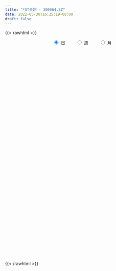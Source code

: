 ```yaml
---
title: "*ST金刚 - 300064.SZ"
date: 2022-05-30T16:25:19+08:00
draft: false
---
```

{{< rawhtml >}}
    <div style="text-align: center">
        <label style="padding: 1rem;"><input style="margin-right: .5rem" type="radio" name="period" value="D" checked onclick="period_change(this)">日</label>
        <label style="padding: 1rem;"><input style="margin-right: .5rem" type="radio" name="period" value="W" onclick="period_change(this)">周</label>
        <label style="padding: 1rem;"><input style="margin-right: .5rem" type="radio" name="period" value="M" onclick="period_change(this)">月</label>
    </div>
    <div id="chart" style="height: 700px;"></div> 
    <script type="text/javascript">
        const D_v = [404037.0,589595.28,349029.0,539333.39,664794.02,398522.07,712605.08,517994.95,482722.74,347857.6,932640.87,939704.6800000001,1113746.6299999999,1341783.8999999999,1125202.48,824785.46,633911.48,364978.0,386092.04,381741.0,324574.0,249149.01,282541.0,341862.01,368470.28,305982.28,239968.0,341286.04,275279.0,245106.51,350559.0,354187.01,667907.4300000001,812150.4300000001,618532.24,457066.24,319544.11,380664.46,390383.0,337163.0,326609.0,659611.37,494901.37,424676.38,330111.01,321543.0,297987.13,244384.93,296568.01,229596.93,569779.1899999999,446717.65,653868.49,611556.47,637193.71,448695.86,668840.9300000001,526801.0,390971.0,423355.85,378483.0,347743.0,322898.0,364298.0,449783.1,331123.27,251878.0,299441.0,318362.0,240011.11,272817.88,263287.0,301966.0,305794.81,255344.21,332615.0,715560.63,436106.0,411804.63,376428.27,528313.8100000001,700210.4,579617.1,344413.0,489918.01,400601.55,353138.5,251139.36,309201.0,381435.0,238641.45,205076.0,369843.1,305143.1,333915.1,278010.0,290283.0,292363.0,266222.0,254950.0,287205.0,929366.0,606243.0,874024.52,1033346.58,550095.23,420714.0,407247.27,465887.44,432420.92,383532.91,261838.0,241589.36,431959.0,332327.0,221785.0,336402.0,704769.0,476441.86,375855.91,391150.0,506891.0,323497.92,308996.91,264132.04,297693.68,191182.0,232612.0,190441.0,231110.68,222754.14,185677.81,245491.68,323940.04,240672.0,243332.0,401892.66,278410.66,293569.0,318720.0,256843.0,263510.0,231898.66,180463.0,260947.0,198367.0,177964.83,210086.0,191115.0,317110.0,240822.0,500692.69,356935.89,568187.89,541246.16,384250.0,301695.0,225024.89,216687.0,211260.89,281689.85,197056.0,235399.0,708756.13,450116.0,297670.0,299832.0,317740.0,183014.0,195369.93,165778.01,164381.0,156151.0,181520.02,334592.02,227078.34,233432.0,154960.01,162794.5,141834.0,142065.0,252107.0,162186.0,183507.0,164222.0,172708.0,288757.74,127187.25,247034.81,134706.11,195863.0,193557.77,148259.0,207996.0,263165.67,152583.1,149344.0,132374.01,192554.0,171394.0,152379.0,112499.0,776272.0,1171782.01,715186.0,974182.0,704302.2,561999.2,468693.01,297469.1,484848.01,325789.0,385357.0,269830.0,371891.07,222031.0,266242.1,376338.17,292782.0,611053.3100000001,564170.2,511134.0,554931.14,617416.0,429288.0,282896.0,294244.0,220616.07,257505.07,181769.0,198759.18,312001.18,418057.05,356449.0,275311.0,227797.0,253842.23,243032.93,205163.93,260160.0,335536.0,221552.0,185055.0,260435.0,328300.0,340762.0,228749.0,218046.0,334661.0,627911.27]
const D_histogram = [0.0,0.0082962963,0.0066606732,-0.0017677001,-0.0108168963,-0.0178416547,-0.0455248027,-0.0641796202,-0.0779659901,-0.0839714472,-0.0686393589,-0.0482387206,-0.0045608738,0.0169658683,0.0368433004,0.0373302265,0.0057694748,-0.0091371085,-0.0128029286,-0.0194127336,-0.0210952623,-0.0208295418,-0.0193091511,-0.0176762261,-0.0128271964,-0.0106545695,-0.0083345389,-0.002833859,-0.0007269187,0.0010586288,-0.0000059871,0.0035805586,0.0162679552,0.0339574167,0.0359084229,0.0322779894,0.0297331991,0.0292108565,0.0267260663,0.0249951246,0.0250468037,0.0325377655,0.0301847908,0.02873632,0.0246743268,0.0197691038,0.0119947362,0.0085458408,0.0009494437,-0.004383239,0.0041178252,0.0087092326,0.0137804867,0.021407954,0.0238072024,0.0227494703,0.0322921002,0.0293978683,0.0213458757,0.0193690188,0.0174303636,0.0136630227,0.0089158465,0.0056975923,-0.0059792927,-0.0108449543,-0.0169052791,-0.0278254092,-0.0277539907,-0.0271155359,-0.0203497509,-0.0183480629,-0.0117374117,-0.0095776841,-0.0071082129,-0.0039196765,0.0008376947,0.0012216695,-0.0017966055,-0.0074232036,-0.0073528306,-0.0062513433,-0.0115670105,-0.0148562163,-0.0128399297,-0.0094892254,-0.0111997453,-0.0108619345,-0.0124241051,-0.0163432918,-0.0157535209,-0.0161616938,-0.0107553594,-0.0070689129,-0.0033612436,0.0001730265,0.0014984168,0.0032809596,0.0020582317,0.0022021478,0.0031900865,0.018687868,0.0207271194,0.029492922,0.0081246965,0.0002413412,-0.0070735466,-0.0129943729,-0.0215304918,-0.0222748028,-0.0257036924,-0.0261096555,-0.0213492331,-0.0109988038,-0.0085111874,-0.0053192464,0.0000734784,0.0091154554,0.0148445285,0.0143339166,0.0150119015,0.0176414727,0.0174871457,0.013003452,0.0092024834,0.001540476,-0.0043143518,-0.0048906617,-0.0053080241,-0.0055917843,-0.0057641854,-0.00456826,-0.001928798,0.0040341826,0.0066530831,0.0076617048,0.0101434054,0.0095661296,0.0102708886,0.0098043181,0.0079675168,0.0066263631,0.0050128979,0.0026637314,0.003161401,0.0022192348,0.0016952926,-0.0004574428,-0.0009644752,0.0002269416,0.0030581168,0.0067616758,0.0056970571,0.0087066043,0.0153685035,0.0156390742,0.0124920322,0.0105302813,0.006837579,0.0028761197,0.0034145563,0.0016320191,0.0016753476,0.0092387698,0.0108872708,0.0099935356,0.0049777433,0.0020971527,-0.0012134393,-0.0046172354,-0.0059759639,-0.0072443897,-0.0083732112,-0.0067835658,-0.0029197322,-0.0010172585,-0.002994246,-0.0021869302,-0.0028626865,-0.0031497015,-0.003809013,-0.0065729589,-0.0079434707,-0.0089888323,-0.0110314624,-0.0135669401,-0.0194383726,-0.021305033,-0.0281732876,-0.0307322436,-0.0361296148,-0.0327299377,-0.0290254727,-0.0201525987,-0.0148412314,-0.0107303987,-0.0075630776,-0.0057741065,-0.001100619,0.0025856375,0.0035394539,0.0059134453,0.0269085943,0.0456496607,0.0567860163,0.0745680296,0.0762679951,0.0695396294,0.0583609428,0.0473985765,0.0306566638,0.0149290691,0.0095621423,0.0000996278,-0.0120722849,-0.0195332191,-0.0197767088,-0.0122477217,-0.0117010431,0.0061652768,0.011600396,0.0216960546,0.0347723449,0.0361885707,0.0320543019,0.0284138173,0.0181889636,0.0081607621,0.0032301496,-0.0014451673,-0.0101793246,-0.0190618949,-0.0071067502,-0.0031230926,-0.0043375204,-0.0119273423,-0.0160681387,-0.0222606995,-0.0293639054,-0.0397894811,-0.0337912939,-0.0343290205,-0.0324751336,-0.0361653392,-0.0417782463,-0.0533122198,-0.0557059075,-0.0508418418,-0.0645422194,-0.0545515907]
const D_fast = [0.0,0.0103703704,0.0103999156,0.0015296172,-0.0102238031,-0.0217089751,-0.0607733238,-0.0954730463,-0.1287509138,-0.1557492326,-0.1575769841,-0.149236026,-0.1066983975,-0.0809301884,-0.0518419312,-0.0420224485,-0.0721408315,-0.0893316919,-0.0961982442,-0.1076612325,-0.1146175769,-0.1195592418,-0.1228661389,-0.1256522703,-0.1240100398,-0.1245010553,-0.1242646594,-0.1194724442,-0.1175472336,-0.1154970289,-0.1165631416,-0.1120814563,-0.0953270708,-0.0691482552,-0.0582201432,-0.0537810794,-0.0488925699,-0.0421121984,-0.037915472,-0.0333976326,-0.0270842526,-0.0114588494,-0.0062656264,-0.0005300172,0.0015765714,0.0016136243,-0.0031620593,-0.0044744945,-0.0118335307,-0.0182620231,-0.0087315026,-0.0019627871,0.0065535887,0.0195330445,0.0278840935,0.032513729,0.0501293839,0.0545846191,0.0518690955,0.0547344933,0.0571534289,0.0568018437,0.0542836291,0.052489773,0.0393180649,0.0317411646,0.0214545201,0.0035780377,-0.0032890415,-0.0094294707,-0.0077511234,-0.0103364511,-0.0066601529,-0.0068948462,-0.0062024283,-0.003993811,0.0009729838,0.001662376,-0.0018050504,-0.0092874494,-0.011055284,-0.0115166326,-0.0197240524,-0.0267273123,-0.0279210081,-0.0269426101,-0.0314530663,-0.0338307392,-0.038498936,-0.0465039457,-0.049852555,-0.0543011514,-0.0515836568,-0.0496644385,-0.0467970801,-0.0432195534,-0.0415195589,-0.0389167763,-0.0396249462,-0.0389304931,-0.0371450328,-0.0169752843,-0.009754253,0.00638478,-0.0129522713,-0.0207752913,-0.0298585658,-0.0390279853,-0.0529467272,-0.0592597389,-0.0691145516,-0.0760479285,-0.0766248144,-0.069024086,-0.0686642665,-0.0668021371,-0.0613910427,-0.0500702019,-0.0406299966,-0.0375571293,-0.0331261691,-0.0260862297,-0.0218687703,-0.023101601,-0.0246019487,-0.0318788371,-0.038812253,-0.0406112283,-0.0423555967,-0.044037303,-0.0456507504,-0.04559689,-0.0434396275,-0.0364681013,-0.03218593,-0.0292618821,-0.0242443302,-0.0224300735,-0.0191575924,-0.0171730834,-0.0170180055,-0.0167025684,-0.0170628092,-0.0187460427,-0.017458023,-0.0178453804,-0.0179454995,-0.0202125956,-0.0209607467,-0.0197125945,-0.0161168901,-0.0107229122,-0.0103632666,-0.0051770684,0.0053269567,0.0095072959,0.009483262,0.0101540815,0.0081707738,0.0049283445,0.0063204202,0.0049458878,0.0054080531,0.0152811678,0.0196514866,0.0212561353,0.0174847788,0.0151284763,0.0115145245,0.0069564195,0.0041037001,0.0010241768,-0.0021979474,-0.0023041935,0.0008297071,0.0024778662,-0.0002476829,0.0000129004,-0.0013785275,-0.0024529679,-0.0040645326,-0.0084717183,-0.0118280977,-0.0151206674,-0.0199211631,-0.0258483759,-0.0365794015,-0.0437723201,-0.0576838966,-0.0679259136,-0.0823556885,-0.0871384958,-0.090690399,-0.0868556747,-0.0852546152,-0.0838263821,-0.0825498305,-0.082204386,-0.0778060532,-0.0734733874,-0.0716347075,-0.0677823547,-0.0400600572,-0.0099065756,0.015426284,0.0518503048,0.0726172691,0.0832738107,0.0866853597,0.0875726376,0.0784948908,0.0664995634,0.0635231722,0.0540855646,0.0388955807,0.0265513417,0.0213636748,0.0258307315,0.0234521493,0.0428597884,0.0511950066,0.0667146789,0.0884840554,0.0989474239,0.1028267305,0.1062897003,0.1006120875,0.0926240764,0.0885010014,0.0834643927,0.0721854042,0.0585373602,0.0687158173,0.0719187018,0.0696198939,0.0590482364,0.0508904053,0.0391326697,0.0246884875,0.0043155414,0.0018659051,-0.0072540766,-0.0135189731,-0.0262505134,-0.0423079822,-0.0671700106,-0.0834901752,-0.09133657,-0.1211725024,-0.1248197714]
const D_slow = [0.0,0.0020740741,0.0037392424,0.0032973173,0.0005930933,-0.0038673204,-0.0152485211,-0.0312934261,-0.0507849237,-0.0717777855,-0.0889376252,-0.1009973053,-0.1021375238,-0.0978960567,-0.0886852316,-0.079352675,-0.0779103063,-0.0801945834,-0.0833953156,-0.088248499,-0.0935223145,-0.0987297,-0.1035569878,-0.1079760443,-0.1111828434,-0.1138464858,-0.1159301205,-0.1166385852,-0.1168203149,-0.1165556577,-0.1165571545,-0.1156620148,-0.111595026,-0.1031056719,-0.0941285661,-0.0860590688,-0.078625769,-0.0713230549,-0.0646415383,-0.0583927572,-0.0521310562,-0.0439966149,-0.0364504172,-0.0292663372,-0.0230977555,-0.0181554795,-0.0151567955,-0.0130203353,-0.0127829744,-0.0138787841,-0.0128493278,-0.0106720197,-0.007226898,-0.0018749095,0.0040768911,0.0097642587,0.0178372837,0.0251867508,0.0305232197,0.0353654744,0.0397230653,0.043138821,0.0453677826,0.0467921807,0.0452973575,0.0425861189,0.0383597992,0.0314034469,0.0244649492,0.0176860652,0.0125986275,0.0080116118,0.0050772588,0.0026828378,0.0009057846,-0.0000741345,0.0001352892,0.0004407065,-0.0000084449,-0.0018642458,-0.0037024534,-0.0052652892,-0.0081570419,-0.0118710959,-0.0150810784,-0.0174533847,-0.020253321,-0.0229688047,-0.0260748309,-0.0301606539,-0.0340990341,-0.0381394576,-0.0408282974,-0.0425955256,-0.0434358365,-0.0433925799,-0.0430179757,-0.0421977358,-0.0416831779,-0.0411326409,-0.0403351193,-0.0356631523,-0.0304813725,-0.023108142,-0.0210769678,-0.0210166325,-0.0227850192,-0.0260336124,-0.0314162354,-0.0369849361,-0.0434108592,-0.049938273,-0.0552755813,-0.0580252822,-0.0601530791,-0.0614828907,-0.0614645211,-0.0591856573,-0.0554745251,-0.051891046,-0.0481380706,-0.0437277024,-0.039355916,-0.036105053,-0.0338044322,-0.0334193132,-0.0344979011,-0.0357205665,-0.0370475726,-0.0384455187,-0.039886565,-0.04102863,-0.0415108295,-0.0405022839,-0.0388390131,-0.0369235869,-0.0343877355,-0.0319962031,-0.029428481,-0.0269774015,-0.0249855223,-0.0233289315,-0.022075707,-0.0214097742,-0.0206194239,-0.0200646152,-0.0196407921,-0.0197551528,-0.0199962716,-0.0199395362,-0.019175007,-0.017484588,-0.0160603237,-0.0138836727,-0.0100415468,-0.0061317783,-0.0030087702,-0.0003761999,0.0013331949,0.0020522248,0.0029058639,0.0033138687,0.0037327056,0.006042398,0.0087642157,0.0112625996,0.0125070355,0.0130313236,0.0127279638,0.011573655,0.010079664,0.0082685665,0.0061752637,0.0044793723,0.0037494393,0.0034951246,0.0027465631,0.0021998306,0.001484159,0.0006967336,-0.0002555196,-0.0018987594,-0.003884627,-0.0061318351,-0.0088897007,-0.0122814358,-0.0171410289,-0.0224672871,-0.029510609,-0.0371936699,-0.0462260737,-0.0544085581,-0.0616649263,-0.0667030759,-0.0704133838,-0.0730959835,-0.0749867529,-0.0764302795,-0.0767054342,-0.0760590249,-0.0751741614,-0.0736958001,-0.0669686515,-0.0555562363,-0.0413597322,-0.0227177248,-0.0036507261,0.0137341813,0.028324417,0.0401740611,0.0478382271,0.0515704943,0.0539610299,0.0539859368,0.0509678656,0.0460845608,0.0411403836,0.0380784532,0.0351531924,0.0366945116,0.0395946106,0.0450186242,0.0537117105,0.0627588532,0.0707724286,0.077875883,0.0824231239,0.0844633144,0.0852708518,0.08490956,0.0823647288,0.0775992551,0.0758225675,0.0750417944,0.0739574143,0.0709755787,0.066958544,0.0613933692,0.0540523928,0.0441050225,0.0356571991,0.0270749439,0.0189561605,0.0099148257,-0.0005297359,-0.0138577908,-0.0277842677,-0.0404947281,-0.056630283,-0.0702681807]
const D_data = [['2021-04-19', 2.45, 2.54, 2.45, 2.59],['2021-04-20', 2.53, 2.67, 2.52, 2.79],['2021-04-21', 2.65, 2.57, 2.57, 2.66],['2021-04-22', 2.51, 2.46, 2.44, 2.58],['2021-04-23', 2.4, 2.4, 2.24, 2.51],['2021-04-26', 2.34, 2.37, 2.31, 2.49],['2021-04-28', 1.96, 1.99, 1.96, 2.18],['2021-04-29', 1.98, 1.93, 1.91, 2.07],['2021-04-30', 1.94, 1.84, 1.82, 1.98],['2021-05-06', 1.84, 1.81, 1.8, 1.88],['2021-05-07', 1.83, 2.03, 1.76, 2.1],['2021-05-10', 1.97, 2.13, 1.97, 2.26],['2021-05-11', 2.1, 2.56, 2.07, 2.56],['2021-05-12', 2.65, 2.45, 2.35, 2.72],['2021-05-13', 2.38, 2.55, 2.31, 2.67],['2021-05-14', 2.45, 2.38, 2.34, 2.54],['2021-05-17', 2.2, 1.9, 1.9, 2.2],['2021-05-18', 1.94, 1.97, 1.92, 2.02],['2021-05-19', 2.02, 2.04, 1.99, 2.12],['2021-05-20', 2.02, 1.95, 1.91, 2.04],['2021-05-21', 1.92, 1.96, 1.9, 2.04],['2021-05-24', 1.95, 1.95, 1.93, 2.0],['2021-05-25', 1.96, 1.94, 1.91, 1.97],['2021-05-26', 1.95, 1.92, 1.89, 1.95],['2021-05-27', 1.91, 1.95, 1.9, 2.02],['2021-05-28', 1.96, 1.91, 1.91, 2.0],['2021-05-31', 1.93, 1.9, 1.88, 1.93],['2021-06-01', 1.9, 1.94, 1.88, 1.98],['2021-06-02', 1.92, 1.9, 1.89, 1.93],['2021-06-03', 1.9, 1.89, 1.88, 1.93],['2021-06-04', 1.88, 1.84, 1.82, 1.9],['2021-06-07', 1.84, 1.89, 1.82, 1.92],['2021-06-08', 1.87, 2.04, 1.87, 2.08],['2021-06-09', 2.02, 2.19, 2.0, 2.34],['2021-06-10', 2.2, 2.06, 2.06, 2.28],['2021-06-11', 2.06, 2.0, 1.99, 2.13],['2021-06-15', 2.0, 2.01, 1.95, 2.04],['2021-06-16', 2.01, 2.04, 1.95, 2.12],['2021-06-17', 2.03, 2.02, 1.97, 2.09],['2021-06-18', 2.02, 2.03, 1.99, 2.07],['2021-06-21', 2.0, 2.06, 2.0, 2.09],['2021-06-22', 2.07, 2.19, 2.04, 2.23],['2021-06-23', 2.17, 2.1, 2.09, 2.2],['2021-06-24', 2.1, 2.12, 2.07, 2.17],['2021-06-25', 2.14, 2.09, 2.08, 2.15],['2021-06-28', 2.09, 2.07, 2.07, 2.13],['2021-06-29', 2.07, 2.01, 2.0, 2.07],['2021-06-30', 2.01, 2.04, 2.0, 2.05],['2021-07-01', 2.04, 1.96, 1.95, 2.05],['2021-07-02', 1.94, 1.95, 1.92, 1.98],['2021-07-05', 1.94, 2.13, 1.94, 2.13],['2021-07-06', 2.11, 2.12, 2.08, 2.18],['2021-07-07', 2.1, 2.16, 2.08, 2.28],['2021-07-08', 2.14, 2.24, 2.1, 2.25],['2021-07-09', 2.23, 2.22, 2.21, 2.41],['2021-07-12', 2.2, 2.2, 2.14, 2.29],['2021-07-13', 2.25, 2.38, 2.25, 2.47],['2021-07-14', 2.41, 2.27, 2.27, 2.45],['2021-07-15', 2.24, 2.2, 2.15, 2.3],['2021-07-16', 2.2, 2.27, 2.18, 2.33],['2021-07-19', 2.25, 2.28, 2.25, 2.37],['2021-07-20', 2.27, 2.26, 2.19, 2.29],['2021-07-21', 2.26, 2.24, 2.21, 2.27],['2021-07-22', 2.23, 2.25, 2.21, 2.31],['2021-07-23', 2.24, 2.11, 2.09, 2.26],['2021-07-26', 2.12, 2.15, 2.07, 2.18],['2021-07-27', 2.16, 2.1, 2.08, 2.16],['2021-07-28', 2.06, 1.98, 1.94, 2.08],['2021-07-29', 1.99, 2.07, 1.99, 2.12],['2021-07-30', 2.05, 2.06, 2.04, 2.11],['2021-08-02', 2.05, 2.14, 2.03, 2.17],['2021-08-03', 2.12, 2.09, 2.08, 2.17],['2021-08-04', 2.12, 2.16, 2.1, 2.19],['2021-08-05', 2.15, 2.12, 2.09, 2.21],['2021-08-06', 2.12, 2.13, 2.08, 2.16],['2021-08-09', 2.12, 2.15, 2.09, 2.19],['2021-08-10', 2.19, 2.19, 2.14, 2.35],['2021-08-11', 2.14, 2.15, 2.1, 2.17],['2021-08-12', 2.14, 2.1, 2.08, 2.14],['2021-08-13', 2.1, 2.04, 2.02, 2.1],['2021-08-16', 1.99, 2.09, 1.93, 2.14],['2021-08-17', 2.04, 2.1, 1.97, 2.24],['2021-08-18', 2.05, 2.0, 1.98, 2.09],['2021-08-19', 1.98, 1.99, 1.97, 2.03],['2021-08-20', 1.98, 2.04, 1.96, 2.1],['2021-08-23', 2.01, 2.06, 2.0, 2.08],['2021-08-24', 2.05, 1.99, 1.98, 2.06],['2021-08-25', 1.98, 2.0, 1.97, 2.02],['2021-08-26', 2.0, 1.96, 1.96, 2.01],['2021-08-27', 1.97, 1.9, 1.88, 1.98],['2021-08-30', 1.89, 1.93, 1.87, 1.94],['2021-08-31', 1.92, 1.9, 1.89, 1.94],['2021-09-01', 1.92, 1.97, 1.9, 1.99],['2021-09-02', 1.96, 1.96, 1.93, 2.02],['2021-09-03', 1.94, 1.97, 1.94, 2.01],['2021-09-06', 1.97, 1.98, 1.96, 2.01],['2021-09-07', 1.98, 1.96, 1.93, 1.98],['2021-09-08', 1.95, 1.97, 1.93, 1.98],['2021-09-09', 1.96, 1.93, 1.92, 1.97],['2021-09-10', 1.94, 1.94, 1.92, 1.97],['2021-09-13', 1.93, 1.95, 1.87, 1.95],['2021-09-14', 1.95, 2.18, 1.93, 2.3],['2021-09-15', 2.17, 2.07, 2.05, 2.17],['2021-09-16', 2.08, 2.2, 2.04, 2.32],['2021-09-17', 1.76, 1.8, 1.76, 1.97],['2021-09-22', 1.84, 1.89, 1.83, 1.98],['2021-09-23', 1.86, 1.85, 1.83, 1.93],['2021-09-24', 1.9, 1.82, 1.81, 1.92],['2021-09-27', 1.8, 1.73, 1.69, 1.85],['2021-09-28', 1.71, 1.78, 1.65, 1.82],['2021-09-29', 1.73, 1.71, 1.7, 1.85],['2021-09-30', 1.71, 1.71, 1.69, 1.74],['2021-10-08', 1.73, 1.76, 1.71, 1.79],['2021-10-11', 1.76, 1.85, 1.75, 1.9],['2021-10-12', 1.83, 1.77, 1.76, 1.84],['2021-10-13', 1.77, 1.78, 1.75, 1.8],['2021-10-14', 1.78, 1.82, 1.76, 1.87],['2021-10-15', 1.82, 1.9, 1.8, 2.14],['2021-10-18', 1.82, 1.9, 1.81, 1.95],['2021-10-19', 1.87, 1.84, 1.82, 1.89],['2021-10-20', 1.83, 1.86, 1.82, 1.94],['2021-10-21', 1.95, 1.9, 1.89, 2.05],['2021-10-22', 1.9, 1.88, 1.85, 1.95],['2021-10-25', 1.87, 1.82, 1.75, 1.88],['2021-10-26', 1.78, 1.81, 1.77, 1.85],['2021-10-27', 1.81, 1.73, 1.71, 1.81],['2021-10-28', 1.74, 1.71, 1.7, 1.75],['2021-10-29', 1.71, 1.75, 1.69, 1.78],['2021-11-01', 1.73, 1.74, 1.72, 1.76],['2021-11-02', 1.74, 1.73, 1.72, 1.8],['2021-11-03', 1.7, 1.72, 1.68, 1.73],['2021-11-04', 1.72, 1.73, 1.7, 1.75],['2021-11-05', 1.72, 1.75, 1.72, 1.78],['2021-11-08', 1.75, 1.81, 1.73, 1.84],['2021-11-09', 1.79, 1.79, 1.76, 1.81],['2021-11-10', 1.78, 1.78, 1.76, 1.81],['2021-11-11', 1.77, 1.81, 1.76, 1.86],['2021-11-12', 1.8, 1.78, 1.76, 1.81],['2021-11-15', 1.81, 1.8, 1.78, 1.84],['2021-11-16', 1.79, 1.79, 1.77, 1.82],['2021-11-17', 1.78, 1.77, 1.75, 1.78],['2021-11-18', 1.76, 1.77, 1.76, 1.8],['2021-11-19', 1.77, 1.76, 1.73, 1.77],['2021-11-22', 1.75, 1.74, 1.73, 1.76],['2021-11-23', 1.75, 1.77, 1.73, 1.79],['2021-11-24', 1.77, 1.75, 1.74, 1.77],['2021-11-25', 1.75, 1.75, 1.73, 1.77],['2021-11-26', 1.74, 1.72, 1.71, 1.75],['2021-11-29', 1.69, 1.73, 1.68, 1.75],['2021-11-30', 1.73, 1.75, 1.72, 1.79],['2021-12-01', 1.75, 1.78, 1.73, 1.79],['2021-12-02', 1.77, 1.81, 1.76, 1.88],['2021-12-03', 1.8, 1.76, 1.74, 1.81],['2021-12-06', 1.75, 1.82, 1.74, 1.94],['2021-12-07', 1.82, 1.9, 1.82, 1.94],['2021-12-08', 1.91, 1.85, 1.84, 1.93],['2021-12-09', 1.84, 1.81, 1.79, 1.87],['2021-12-10', 1.82, 1.82, 1.8, 1.84],['2021-12-13', 1.81, 1.79, 1.76, 1.82],['2021-12-14', 1.74, 1.77, 1.73, 1.78],['2021-12-15', 1.78, 1.82, 1.76, 1.85],['2021-12-16', 1.81, 1.79, 1.78, 1.82],['2021-12-17', 1.79, 1.81, 1.77, 1.84],['2021-12-20', 1.8, 1.93, 1.75, 2.1],['2021-12-21', 1.87, 1.89, 1.85, 1.96],['2021-12-22', 1.88, 1.87, 1.86, 1.91],['2021-12-23', 1.87, 1.81, 1.8, 1.87],['2021-12-24', 1.8, 1.82, 1.76, 1.87],['2021-12-27', 1.81, 1.8, 1.78, 1.83],['2021-12-28', 1.79, 1.78, 1.77, 1.8],['2021-12-29', 1.77, 1.79, 1.77, 1.81],['2021-12-30', 1.79, 1.78, 1.77, 1.8],['2021-12-31', 1.77, 1.77, 1.77, 1.79],['2022-01-04', 1.77, 1.8, 1.77, 1.83],['2022-01-05', 1.79, 1.84, 1.79, 1.87],['2022-01-06', 1.84, 1.83, 1.81, 1.85],['2022-01-07', 1.83, 1.78, 1.78, 1.83],['2022-01-10', 1.78, 1.81, 1.76, 1.82],['2022-01-11', 1.81, 1.79, 1.78, 1.82],['2022-01-12', 1.79, 1.79, 1.78, 1.81],['2022-01-13', 1.8, 1.78, 1.77, 1.8],['2022-01-14', 1.78, 1.74, 1.73, 1.79],['2022-01-17', 1.73, 1.74, 1.7, 1.75],['2022-01-18', 1.73, 1.73, 1.72, 1.77],['2022-01-19', 1.72, 1.7, 1.7, 1.74],['2022-01-20', 1.71, 1.67, 1.67, 1.72],['2022-01-21', 1.65, 1.59, 1.5, 1.67],['2022-01-24', 1.56, 1.6, 1.56, 1.62],['2022-01-25', 1.59, 1.49, 1.47, 1.59],['2022-01-26', 1.48, 1.49, 1.47, 1.53],['2022-01-27', 1.48, 1.4, 1.39, 1.5],['2022-01-28', 1.42, 1.47, 1.38, 1.48],['2022-02-07', 1.38, 1.46, 1.38, 1.48],['2022-02-08', 1.46, 1.53, 1.45, 1.59],['2022-02-09', 1.5, 1.5, 1.46, 1.54],['2022-02-10', 1.5, 1.49, 1.47, 1.51],['2022-02-11', 1.51, 1.48, 1.47, 1.51],['2022-02-14', 1.47, 1.46, 1.42, 1.47],['2022-02-15', 1.45, 1.5, 1.45, 1.53],['2022-02-16', 1.49, 1.5, 1.45, 1.5],['2022-02-17', 1.49, 1.47, 1.46, 1.52],['2022-02-18', 1.46, 1.49, 1.45, 1.5],['2022-02-21', 1.77, 1.79, 1.64, 1.79],['2022-02-22', 1.82, 1.89, 1.76, 2.08],['2022-02-23', 1.82, 1.91, 1.76, 1.99],['2022-02-24', 1.91, 2.12, 1.87, 2.28],['2022-02-25', 2.07, 2.03, 2.0, 2.19],['2022-02-28', 2.02, 1.97, 1.94, 2.14],['2022-03-01', 1.96, 1.92, 1.87, 2.01],['2022-03-02', 1.94, 1.91, 1.86, 1.94],['2022-03-03', 1.89, 1.8, 1.76, 1.91],['2022-03-04', 1.8, 1.75, 1.73, 1.85],['2022-03-07', 1.75, 1.84, 1.75, 1.9],['2022-03-08', 1.83, 1.76, 1.75, 1.84],['2022-03-09', 1.78, 1.67, 1.52, 1.8],['2022-03-10', 1.7, 1.67, 1.66, 1.73],['2022-03-11', 1.66, 1.73, 1.61, 1.77],['2022-03-14', 1.76, 1.84, 1.73, 1.88],['2022-03-15', 1.87, 1.77, 1.74, 1.91],['2022-03-16', 1.88, 2.04, 1.81, 2.11],['2022-03-17', 1.99, 1.96, 1.95, 2.12],['2022-03-18', 1.94, 2.08, 1.94, 2.17],['2022-03-21', 2.06, 2.21, 2.06, 2.3],['2022-03-22', 2.18, 2.14, 2.12, 2.39],['2022-03-23', 2.12, 2.1, 2.05, 2.22],['2022-03-24', 2.1, 2.12, 2.07, 2.16],['2022-03-25', 2.13, 2.03, 2.01, 2.18],['2022-03-28', 2.03, 2.0, 1.95, 2.04],['2022-03-29', 2.04, 2.04, 1.98, 2.12],['2022-03-30', 2.04, 2.03, 1.94, 2.04],['2022-03-31', 2.03, 1.95, 1.95, 2.04],['2022-04-01', 1.93, 1.9, 1.81, 1.95],['2022-04-06', 1.89, 2.17, 1.85, 2.22],['2022-04-07', 2.11, 2.12, 2.05, 2.21],['2022-04-08', 2.17, 2.07, 2.06, 2.18],['2022-04-11', 2.06, 1.97, 1.95, 2.12],['2022-04-12', 1.94, 1.98, 1.88, 2.03],['2022-04-13', 1.98, 1.92, 1.92, 2.05],['2022-04-14', 1.9, 1.86, 1.86, 1.94],['2022-04-15', 1.85, 1.75, 1.73, 1.86],['2022-04-18', 1.77, 1.92, 1.76, 1.95],['2022-04-19', 1.91, 1.83, 1.82, 1.92],['2022-04-20', 1.83, 1.84, 1.81, 1.89],['2022-04-21', 1.84, 1.74, 1.73, 1.85],['2022-04-22', 1.7, 1.66, 1.66, 1.82],['2022-04-25', 1.61, 1.5, 1.46, 1.65],['2022-04-26', 1.5, 1.53, 1.5, 1.62],['2022-04-27', 1.5, 1.58, 1.49, 1.61],['2022-04-28', 1.54, 1.27, 1.26, 1.6],['2022-04-29', 1.02, 1.5, 1.02, 1.5]]
const W_v = [297278.2,178898.46,127687.58,173285.06,103181.58,309583.99,351145.33,330861.24,262780.8,330795.22,535754.26,452229.8300000001,446250.4,461470.38,311006.84,528902.52,579727.49,495747.73,334238.95,636690.23,440126.03,452060.64,249537.76,147932.89,358455.03,332160.2,304173.16,294834.33,229801.1,301525.79,267224.42,398286.5,472279.5,314283.33,326432.6,614004.86,520519.1299999999,1131623.8899999999,86036.0,41048.0,1047765.48,1233200.78,315365.91,668746.4099999999,699760.72,494153.66,367818.97,614046.28,395694.89,570135.23,371066.65,289487.1,251752.35,782560.63,911596.14,890724.1,1451939.6000000001,1975694.5999999999,1422050.8799999999,868147.14,618602.8100000001,571956.8100000001,434197.4,645002.8200000001,1833739.5899999999,1018302.26,974151.1899999999,459593.04,595748.4300000001,463414.77,598105.0600000001,467559.68,583225.2,1026316.77,939304.64,378787.08,406227.63,350225.96,244526.07,251863.12,274903.08,419466.7399999999,355025.45,277067.51,346691.59,398547.22,560974.2,862769.77,1333784.8200000001,1069121.49,695970.5699999999,539303.0600000001,677584.09,1241238.77,1484091.1299999999,1090761.4700000002,248855.0,459355.32,315188.43,269568.5,311054.83,262590.61,531517.6900000001,432946.73,328681.66,260474.29,547471.27,292406.8,318166.57,462263.1,383232.3,389644.07,347195.2,324563.97,301453.96,324675.56,452601.72,269540.1800000001,41217.23,215616.01,332512.97,781358.14,420386.65,392128.07,269987.66,261114.27,395278.76,264593.06,227437.1,518089.33,367662.39,351651.34,491641.1800000001,334579.35,253205.05,420121.61,306455.19,512638.55,2868354.2199999997,1643541.28,934889.09,624738.0600000001,413666.52,345461.44,1556876.52,737245.8799999999,796367.46,804559.84,452139.44,518038.16,491619.1,552502.67,906857.98,838329.8299999998,1149446.04,372656.0,517412.46,1189447.9199999999,1899400.27,920279.4199999999,716755.6200000001,872079.8099999999,628752.01,948241.0,4427706.3100000005,5110699.4799999995,2374823.8799999999,7301511.3499999996,3757266.1799999997,1750572.1399999999,7958557.0799999991,8358753.8599999994,6355722.5099999998,4531805.7300000004,4020652.5800000001,7154965.6400000006,5933208.54,4446614.1300000008,6859293.8199999994,5351903.1599999992,5374143.0499999998,4741537.25,4482487.5,4594506.3499999996,5716928.6299999999,3980557.8700000001,4165428.6799999997,1713857.01,1355034.78,3861974.8700000001,4371850.1600000001,5854855.54,3540661.6799999997,2879420.0100000002,2429383.9199999999,1847639.5499999998,1892672.8500000001,2546788.6899999999,2111844.8399999999,1280498.47,5345223.1499999994,2091296.52,1548004.5800000001,1452198.55,2909843.3500000006,1427754.5700000001,2235909.1299999999,1390080.0,2919115.5099999998,2458664.6400000001,1863205.1000000001,1440815.3799999999,1399209.8999999999,2272514.5299999998,2642472.3200000003,1695515.4100000001,1452618.75,1381828.0,3730185.1000000001,1378056.5,1543679.27,241589.36,2027242.0,2073836.6899999999,1294616.6299999999,1075475.3100000001,1488247.3599999999,1364540.6599999999,1027827.83,1606675.5800000001,2020403.9399999999,1142092.74,2074114.1299999999,864693.9399999999,976622.38,853760.51,971380.74,898348.9399999999,921347.7699999999,761200.01,4341724.21,2138798.3200000003,1515351.1699999999,2355477.6799999997,2178775.1400000001,1170650.5,1049817.05,1189996.0899999999,1330878.0,1750129.27]
const W_histogram = [0.0,-0.0114042165,-0.0096894777,-0.0086968741,-0.018316966,0.0185365326,0.0572026131,0.0815414859,0.0827708027,0.0857337423,0.085648169,0.0986688724,0.1170951167,0.181430022,0.1870438992,0.2318727148,0.2660530348,0.3000379436,0.2895833562,0.3202902748,0.2964460018,0.2485059901,0.1905752914,0.1346903862,0.0839866904,0.0510394183,0.027660612,-0.0291400063,-0.0461344571,-0.0397230894,-0.0740637178,-0.0431883935,-0.0477896666,-0.0489157152,-0.0470484841,-0.0103275683,0.0013141675,-0.0820126405,-0.2209406345,-0.4471822276,-0.6448738512,-0.7310363061,-0.7588655548,-0.7348954419,-0.7021376199,-0.6773074842,-0.629928515,-0.5548883688,-0.4778539464,-0.3784275282,-0.3022904118,-0.2459545976,-0.240568817,-0.2979243773,-0.2900937643,-0.2734978243,-0.2186097903,-0.1497390537,-0.0734587322,-0.0441139157,-0.001061249,0.0324126341,0.0656930643,0.0778572724,0.1307202949,0.1646504494,0.2011014411,0.2189453808,0.1803984481,0.1507720649,0.1489551081,0.1579553073,0.1665410518,0.1982306407,0.1996261353,0.1967900663,0.1986472385,0.1761499471,0.155081739,0.138206545,0.1429915261,0.1505906428,0.1534875761,0.1389212216,0.1106780599,0.112015736,0.1283841773,0.1549310847,0.1727431049,0.1977607923,0.2140773763,0.1962128497,0.2096227752,0.2032593064,0.227660093,0.1785030268,0.1287052766,0.0655451445,0.0105410987,-0.0282143416,-0.0400497682,-0.0845952385,-0.0929973947,-0.0723687627,-0.0675628611,-0.0548969567,-0.057026991,-0.059254724,-0.0574627979,-0.0537525704,-0.0731626843,-0.085458265,-0.0752244936,-0.0614456064,-0.0294343816,-0.0086663044,-0.0011195721,-0.009272726,-0.0121396656,0.0006100062,0.0122672919,0.0264298974,0.0183857634,0.0050989536,-0.0107889689,-0.0114953411,-0.0096429252,-0.003070956,0.0029307406,0.0159118223,0.0248925718,0.0378584126,0.0493651705,0.0477545075,0.0347068075,0.0099900593,-0.002898753,0.0076244548,0.0322528417,0.0611666268,0.0572879352,0.0501590804,0.0393379399,0.0241274428,-0.0211716221,-0.0516360569,-0.0736404544,-0.089020916,-0.0877532777,-0.0893190863,-0.0917370096,-0.0809514736,-0.0539748596,-0.0219701906,-0.0101397029,-0.0083601813,0.0055524811,0.0295188643,0.0399559655,0.0431895069,0.0595089974,0.0747430831,0.0819461413,0.0969528483,0.1305211424,0.2553528999,0.4513207692,0.4431720551,0.4188231995,0.4439926608,0.4685117447,0.4877173142,0.3706478707,0.1843050844,0.0060110951,-0.0430335043,-0.0549849036,-0.1131346001,-0.0476010011,-0.0603962124,-0.0321332739,-0.0178348325,-0.185943835,-0.3053453645,-0.3228069836,-0.3493901993,-0.3584409587,-0.3558494758,-0.3178440623,-0.2748641748,-0.1914642141,-0.1396339737,-0.1099897951,-0.0821530087,-0.0803336033,-0.0749501922,-0.074464255,-0.0800945974,-0.1126933373,-0.1123663676,-0.0809524095,-0.0806555951,-0.0760815971,-0.0701694676,-0.0488905538,-0.0272803779,-0.0046187071,0.0047610523,0.0314786553,0.0535510695,0.0580311339,0.0581374802,0.0630225025,0.060292158,0.0585379502,0.0484196315,0.0468806206,0.0443110141,0.0341092166,0.0297915891,0.0210241852,0.0200902572,0.0298129583,0.035426572,0.031069727,0.0289174668,0.0301084439,0.0300729579,0.0279257132,0.0296091859,0.0348142957,0.0374072535,0.0394181326,0.0370398607,0.0357798654,0.0320144025,0.0197830425,0.0047560507,-0.002949993,-0.0056567209,0.0287481711,0.032214339,0.0326261814,0.0546402163,0.0633884731,0.0581135109,0.0633384357,0.0434555706,0.0234569405,-0.0000865871]
const W_fast = [0.0,-0.0142552707,-0.0149629013,-0.0161445161,-0.0303438495,0.0111437821,0.064110516,0.1088347603,0.1307567777,0.155153153,0.1764796218,0.2141675433,0.2618675668,0.3715599776,0.4239348296,0.5267318239,0.6274254026,0.7364197973,0.798361049,0.9091405362,0.9594077637,0.9735942495,0.9633073737,0.941095065,0.9113880418,0.8912006243,0.874736971,0.8106513512,0.7821232861,0.7786038814,0.7257473235,0.7458255494,0.7292768597,0.7159218822,0.7060269924,0.7401660161,0.7521362937,0.6483063256,0.454143173,0.1161060231,-0.2428040634,-0.5117255947,-0.7292712322,-0.8890249797,-1.0318015628,-1.176298298,-1.2864014576,-1.3500834036,-1.3925124678,-1.3876929316,-1.3871284183,-1.3922812535,-1.447037677,-1.5788743316,-1.6435671598,-1.6953456758,-1.6951100895,-1.6636741162,-1.6057584778,-1.5874421402,-1.5446547858,-1.5030777442,-1.4533740478,-1.4217455217,-1.3362024254,-1.2611096585,-1.1743833066,-1.1018030217,-1.0952503424,-1.0871837094,-1.0517618892,-1.0032728631,-0.9530518557,-0.8718046065,-0.8205025782,-0.7741411306,-0.7226221488,-0.7010819534,-0.6833797267,-0.6657032845,-0.6251704219,-0.5799236444,-0.5386548171,-0.5184908662,-0.519064513,-0.4897229028,-0.4412584173,-0.3759787387,-0.3149809422,-0.2405230567,-0.1706871287,-0.1394984429,-0.0736828236,-0.0292314658,0.0520843441,0.0475530345,0.0299316035,-0.0168422424,-0.0692110135,-0.1150200392,-0.1368679079,-0.2025621878,-0.2342136927,-0.2316772513,-0.2437620651,-0.2448203999,-0.2612071819,-0.2782485959,-0.2908223693,-0.3005502844,-0.3382510694,-0.3719112163,-0.3804835683,-0.3820660827,-0.3574134533,-0.3388119523,-0.3315451129,-0.3420164484,-0.3479183043,-0.335016131,-0.3202920223,-0.2995219425,-0.3029696356,-0.3149817071,-0.3335668718,-0.3371470792,-0.3377053947,-0.3319011644,-0.3251667827,-0.3082077453,-0.2930038529,-0.2705734089,-0.2467253584,-0.2363973945,-0.2407683927,-0.2629876261,-0.2766011266,-0.2641718051,-0.2314802078,-0.1872747659,-0.1768314737,-0.1714205585,-0.1724072139,-0.1815858504,-0.2321778208,-0.2755512698,-0.3159657809,-0.3536014716,-0.3742721526,-0.3981677329,-0.4235199085,-0.4329722409,-0.4194893418,-0.3929772205,-0.3836816585,-0.3839921822,-0.3686913995,-0.3373453003,-0.3169192077,-0.3028882895,-0.2716915498,-0.2377716933,-0.2100820998,-0.1708371807,-0.1046386009,0.0840313815,0.3928294431,0.4954737428,0.575830687,0.7119983136,0.8536453337,0.9947802316,0.9703727559,0.8301062406,0.6533150251,0.5935120497,0.5678144245,0.481381078,0.5350144267,0.5071201623,0.5273497823,0.5371895156,0.3225945543,0.1268566838,0.0286933187,-0.0852374468,-0.1838984459,-0.2702693319,-0.311724934,-0.3374610902,-0.3019271831,-0.2850054361,-0.2828587063,-0.275560172,-0.2938241674,-0.3071783044,-0.325308431,-0.3509624227,-0.4117344969,-0.4394991192,-0.4283232634,-0.4481903478,-0.462636749,-0.4742669864,-0.4652107111,-0.4504206297,-0.4289136356,-0.4183436131,-0.3837563463,-0.3482961647,-0.3293083168,-0.3146676005,-0.2940269526,-0.2816842575,-0.2688039779,-0.2668173886,-0.2566362444,-0.2481280974,-0.2498025907,-0.2466723209,-0.2501836786,-0.2460950422,-0.2289191015,-0.2144488449,-0.2110382581,-0.2059611516,-0.1972430635,-0.18976031,-0.1849261264,-0.1758403572,-0.1619316736,-0.1499869023,-0.1381214901,-0.1312397968,-0.1235548258,-0.1193166881,-0.1266022875,-0.1404402666,-0.1488838085,-0.1530047167,-0.1114127819,-0.0998930292,-0.0913246415,-0.0556505526,-0.0310551775,-0.0218017619,-0.0007422282,-0.0097612007,-0.0238955956,-0.04746077]
const W_slow = [0.0,-0.0028510541,-0.0052734236,-0.0074476421,-0.0120268836,-0.0073927504,0.0069079029,0.0272932743,0.047985975,0.0694194106,0.0908314528,0.1154986709,0.1447724501,0.1901299556,0.2368909304,0.2948591091,0.3613723678,0.4363818537,0.5087776928,0.5888502614,0.6629617619,0.7250882594,0.7727320823,0.8064046788,0.8274013514,0.840161206,0.847076359,0.8397913574,0.8282577431,0.8183269708,0.7998110413,0.789013943,0.7770665263,0.7648375975,0.7530754765,0.7504935844,0.7508221263,0.7303189661,0.6750838075,0.5632882506,0.4020697878,0.2193107113,0.0295943226,-0.1541295379,-0.3296639428,-0.4989908139,-0.6564729426,-0.7951950348,-0.9146585214,-1.0092654035,-1.0848380064,-1.1463266558,-1.2064688601,-1.2809499544,-1.3534733955,-1.4218478515,-1.4765002991,-1.5139350625,-1.5322997456,-1.5433282245,-1.5435935368,-1.5354903782,-1.5190671122,-1.4996027941,-1.4669227203,-1.425760108,-1.3754847477,-1.3207484025,-1.2756487905,-1.2379557743,-1.2007169972,-1.1612281704,-1.1195929075,-1.0700352473,-1.0201287135,-0.9709311969,-0.9212693873,-0.8772319005,-0.8384614657,-0.8039098295,-0.768161948,-0.7305142873,-0.6921423932,-0.6574120878,-0.6297425729,-0.6017386388,-0.5696425945,-0.5309098234,-0.4877240471,-0.438283849,-0.384764505,-0.3357112926,-0.2833055988,-0.2324907722,-0.1755757489,-0.1309499922,-0.0987736731,-0.0823873869,-0.0797521123,-0.0868056977,-0.0968181397,-0.1179669493,-0.141216298,-0.1593084887,-0.1761992039,-0.1899234431,-0.2041801909,-0.2189938719,-0.2333595714,-0.246797714,-0.265088385,-0.2864529513,-0.3052590747,-0.3206204763,-0.3279790717,-0.3301456478,-0.3304255408,-0.3327437223,-0.3357786387,-0.3356261372,-0.3325593142,-0.3259518399,-0.321355399,-0.3200806606,-0.3227779029,-0.3256517381,-0.3280624694,-0.3288302084,-0.3280975233,-0.3241195677,-0.3178964247,-0.3084318216,-0.2960905289,-0.2841519021,-0.2754752002,-0.2729776854,-0.2737023736,-0.2717962599,-0.2637330495,-0.2484413928,-0.234119409,-0.2215796389,-0.2117451539,-0.2057132932,-0.2110061987,-0.2239152129,-0.2423253265,-0.2645805555,-0.2865188749,-0.3088486465,-0.3317828989,-0.3520207673,-0.3655144822,-0.3710070299,-0.3735419556,-0.3756320009,-0.3742438806,-0.3668641646,-0.3568751732,-0.3460777965,-0.3312005471,-0.3125147763,-0.292028241,-0.267790029,-0.2351597434,-0.1713215184,-0.0584913261,0.0523016877,0.1570074875,0.2680056528,0.3851335889,0.5070629175,0.5997248852,0.6458011563,0.64730393,0.636545554,0.6227993281,0.594515678,0.5826154278,0.5675163747,0.5594830562,0.5550243481,0.5085383893,0.4322020482,0.3515003023,0.2641527525,0.1745425128,0.0855801439,0.0061191283,-0.0625969154,-0.1104629689,-0.1453714624,-0.1728689112,-0.1934071633,-0.2134905642,-0.2322281122,-0.250844176,-0.2708678253,-0.2990411596,-0.3271327515,-0.3473708539,-0.3675347527,-0.386555152,-0.4040975189,-0.4163201573,-0.4231402518,-0.4242949285,-0.4231046655,-0.4152350016,-0.4018472342,-0.3873394508,-0.3728050807,-0.3570494551,-0.3419764156,-0.327341928,-0.3152370201,-0.303516865,-0.2924391115,-0.2839118073,-0.27646391,-0.2712078638,-0.2661852994,-0.2587320599,-0.2498754169,-0.2421079851,-0.2348786184,-0.2273515074,-0.2198332679,-0.2128518396,-0.2054495432,-0.1967459692,-0.1873941559,-0.1775396227,-0.1682796575,-0.1593346912,-0.1513310906,-0.14638533,-0.1451963173,-0.1459338155,-0.1473479958,-0.140160953,-0.1321073682,-0.1239508229,-0.1102907688,-0.0944436506,-0.0799152728,-0.0640806639,-0.0532167713,-0.0473525361,-0.0473741829]
const W_data = [['2017-05-05', 9.5204, 9.7388, 9.441, 10.0168],['2017-05-12', 9.6098, 9.5601, 9.2325, 9.7587],['2017-05-19', 9.4708, 9.6892, 9.2524, 9.8976],['2017-05-26', 9.719, 9.6792, 9.1134, 9.9771],['2017-06-02', 9.7785, 9.5105, 9.3318, 9.8182],['2017-06-09', 9.4112, 10.1657, 9.1233, 10.2153],['2017-06-16', 10.126, 10.4238, 9.9473, 10.4834],['2017-06-23', 10.394, 10.4734, 10.1756, 10.5529],['2017-06-30', 10.4238, 10.3245, 10.2749, 10.6422],['2017-07-07', 10.3245, 10.4337, 10.2352, 10.5231],['2017-07-14', 10.3843, 10.4836, 9.9073, 10.6923],['2017-07-21', 10.4538, 10.7718, 10.0365, 11.0898],['2017-07-28', 10.742, 11.0302, 10.583, 11.2091],['2017-08-04', 10.9805, 11.9742, 10.8712, 12.0935],['2017-08-11', 12.1133, 11.6065, 11.4078, 12.1133],['2017-08-18', 11.7357, 12.4413, 11.5469, 12.6698],['2017-08-25', 12.4313, 12.7692, 12.4313, 13.4151],['2017-09-01', 12.8387, 13.2362, 12.6996, 13.2462],['2017-09-08', 13.2462, 13.0474, 12.7294, 13.3058],['2017-09-15', 13.0474, 13.9418, 12.9083, 14.846],['2017-09-22', 13.9418, 13.6138, 13.435, 14.0312],['2017-09-29', 13.425, 13.435, 13.0872, 13.7728],['2017-10-13', 13.5145, 13.3058, 12.8686, 13.7132],['2017-10-20', 13.3058, 13.266, 12.9381, 13.4946],['2017-10-27', 13.266, 13.2462, 12.5804, 13.5244],['2017-11-03', 13.2958, 13.4151, 13.0474, 13.4946],['2017-11-10', 13.4151, 13.5343, 13.107, 13.6238],['2017-11-17', 13.7629, 13.0176, 12.7891, 13.7629],['2017-11-24', 13.0176, 13.4052, 12.64, 13.5244],['2017-12-01', 13.435, 13.753, 13.2164, 13.8623],['2017-12-08', 13.753, 13.2362, 13.1567, 13.753],['2017-12-15', 13.2362, 14.1107, 13.1667, 14.2299],['2017-12-22', 14.0709, 13.8126, 13.4151, 14.2101],['2017-12-29', 13.8424, 13.9119, 13.6635, 14.061],['2018-01-05', 13.9119, 14.0213, 13.8225, 14.2299],['2018-01-12', 14.1405, 14.6473, 13.9119, 14.7566],['2018-01-19', 14.5777, 14.5678, 14.1306, 14.9057],['2018-01-26', 14.5281, 13.2561, 13.2561, 15.0348],['2018-02-02', 13.1468, 11.9345, 11.9345, 13.1468],['2018-02-14', 10.742, 9.6688, 9.6688, 10.742],['2018-02-23', 8.7049, 8.5062, 7.8304, 9.4104],['2018-03-30', 7.8404, 8.6254, 7.7509, 8.7347],['2018-04-04', 8.6453, 8.4664, 8.2478, 8.685],['2018-04-13', 8.377, 8.4962, 8.1981, 8.5956],['2018-04-20', 8.4465, 8.1484, 8.0987, 8.5956],['2018-04-27', 8.0491, 7.5919, 7.5721, 8.218],['2018-05-04', 7.6416, 7.4628, 7.3535, 7.7013],['2018-05-11', 7.4528, 7.5621, 6.956, 7.9],['2018-05-18', 7.5919, 7.4628, 7.3236, 7.6615],['2018-05-25', 7.4926, 7.741, 7.3634, 7.8702],['2018-06-01', 7.7211, 7.5025, 7.3634, 7.8901],['2018-06-08', 7.5025, 7.2342, 7.105, 7.5323],['2018-06-15', 7.2342, 6.3995, 6.3995, 7.3137],['2018-06-22', 5.7635, 5.0779, 4.8791, 5.7635],['2018-06-29', 5.1474, 5.3362, 4.8592, 5.4058],['2018-07-06', 5.3064, 5.0877, 4.8482, 5.535],['2018-07-13', 5.1076, 5.357, 4.8183, 5.5066],['2018-07-20', 5.3969, 5.5066, 5.2872, 6.0354],['2018-07-27', 5.4767, 5.6862, 5.3969, 5.9356],['2018-08-03', 5.6363, 5.1176, 4.958, 5.766],['2018-08-10', 5.0478, 5.2473, 4.958, 5.2972],['2018-08-17', 5.1575, 5.1276, 5.0577, 5.3371],['2018-08-24', 5.1375, 5.1276, 5.0577, 5.2772],['2018-08-31', 5.1475, 4.8283, 4.7285, 5.2672],['2018-09-07', 4.8682, 5.3869, 4.7784, 5.9157],['2018-09-14', 5.357, 5.2972, 5.1874, 5.6064],['2018-09-21', 5.2373, 5.4667, 4.9879, 5.6264],['2018-09-28', 5.4468, 5.357, 5.2772, 5.4667],['2018-10-12', 5.2074, 4.5689, 4.3894, 5.2772],['2018-10-19', 4.5689, 4.4492, 4.1699, 4.6188],['2018-10-26', 4.5091, 4.6587, 4.3894, 4.8383],['2018-11-02', 4.6388, 4.7684, 4.5091, 4.8482],['2018-11-09', 4.7485, 4.7784, 4.6787, 4.9281],['2018-11-16', 4.7784, 5.1675, 4.7684, 5.2972],['2018-11-23', 5.1475, 4.8881, 4.8682, 5.3869],['2018-11-30', 4.8881, 4.8482, 4.7285, 5.0777],['2018-12-07', 4.968, 4.9281, 4.8582, 5.0976],['2018-12-14', 4.8881, 4.5889, 4.5589, 4.9081],['2018-12-21', 4.5889, 4.4991, 4.4592, 4.6188],['2018-12-28', 4.4891, 4.4492, 4.3993, 4.6188],['2019-01-04', 4.4692, 4.6886, 4.4692, 4.7186],['2019-01-11', 4.6886, 4.7684, 4.6388, 4.8383],['2019-01-18', 4.7485, 4.7585, 4.6388, 4.9779],['2019-01-25', 4.7585, 4.529, 4.529, 4.8383],['2019-02-01', 4.529, 4.2497, 4.12, 4.5889],['2019-02-15', 4.2896, 4.549, 4.2696, 4.6787],['2019-02-22', 4.549, 4.7984, 4.549, 4.8283],['2019-03-01', 4.8383, 5.0777, 4.7984, 5.347],['2019-03-08', 5.0777, 5.1475, 5.0478, 5.6463],['2019-03-15', 5.1675, 5.4368, 5.1675, 5.8159],['2019-03-22', 5.4667, 5.5466, 5.377, 5.6264],['2019-03-29', 5.4368, 5.2273, 4.958, 5.4967],['2019-04-04', 5.2672, 5.7261, 5.2373, 5.7261],['2019-04-12', 5.7959, 5.6264, 5.4568, 6.0653],['2019-04-19', 5.6862, 6.205, 5.5166, 6.3845],['2019-04-26', 6.195, 5.357, 5.3071, 6.195],['2019-04-30', 5.357, 5.1874, 5.0278, 5.3969],['2019-05-10', 4.938, 4.7784, 4.539, 5.0079],['2019-05-17', 4.7385, 4.5789, 4.5589, 4.8881],['2019-05-24', 4.5689, 4.5091, 4.4093, 4.7485],['2019-05-31', 4.529, 4.6687, 4.4891, 4.7585],['2019-06-06', 4.6487, 4.0402, 4.0402, 4.6687],['2019-06-14', 3.8906, 4.2597, 3.7908, 4.4791],['2019-06-21', 4.3993, 4.5689, 4.2098, 4.7684],['2019-06-28', 4.5689, 4.3594, 4.2696, 4.5988],['2019-07-05', 4.4392, 4.43, 4.3594, 4.539],['2019-07-12', 4.45, 4.2, 4.13, 4.68],['2019-07-19', 4.18, 4.11, 4.02, 4.2],['2019-07-26', 4.14, 4.08, 4.0, 4.45],['2019-08-02', 4.05, 4.04, 4.03, 4.37],['2019-08-09', 4.05, 3.62, 3.55, 4.06],['2019-08-16', 3.6, 3.52, 3.38, 3.62],['2019-08-23', 3.54, 3.69, 3.54, 3.78],['2019-08-30', 3.59, 3.7, 3.5, 3.86],['2019-09-06', 3.74, 3.97, 3.72, 4.01],['2019-09-12', 3.96, 3.91, 3.86, 3.98],['2019-09-20', 3.93, 3.77, 3.69, 3.98],['2019-09-27', 3.75, 3.52, 3.48, 3.75],['2019-09-30', 3.52, 3.5, 3.5, 3.59],['2019-10-11', 3.49, 3.67, 3.45, 3.68],['2019-10-18', 3.68, 3.68, 3.64, 3.82],['2019-10-25', 3.7, 3.75, 3.58, 4.07],['2019-11-01', 3.66, 3.46, 3.42, 3.82],['2019-11-08', 3.45, 3.3, 3.23, 3.49],['2019-11-15', 3.28, 3.14, 3.08, 3.28],['2019-11-22', 3.12, 3.23, 3.11, 3.31],['2019-11-29', 3.23, 3.21, 3.16, 3.54],['2019-12-06', 3.23, 3.24, 3.16, 3.29],['2019-12-13', 3.25, 3.22, 3.18, 3.27],['2019-12-20', 3.21, 3.32, 3.15, 3.43],['2019-12-27', 3.31, 3.3, 3.21, 3.37],['2020-01-03', 3.28, 3.39, 3.21, 3.41],['2020-01-10', 3.37, 3.43, 3.35, 3.53],['2020-01-17', 3.41, 3.29, 3.27, 3.47],['2020-01-23', 3.3, 3.1, 3.05, 3.34],['2020-02-07', 2.79, 2.83, 2.52, 2.85],['2020-02-14', 2.82, 2.84, 2.79, 2.92],['2020-02-21', 2.84, 3.09, 2.83, 3.13],['2020-02-28', 3.29, 3.34, 3.22, 4.43],['2020-03-06', 3.35, 3.54, 3.34, 3.66],['2020-03-13', 3.42, 3.21, 3.09, 3.54],['2020-03-20', 3.23, 3.15, 2.9, 3.26],['2020-03-27', 3.07, 3.06, 3.02, 3.2],['2020-04-03', 3.02, 2.93, 2.83, 3.04],['2020-04-10', 2.64, 2.36, 2.36, 2.64],['2020-04-17', 2.31, 2.28, 2.25, 2.39],['2020-04-24', 2.27, 2.16, 2.16, 2.35],['2020-04-30', 2.12, 2.04, 1.9, 2.16],['2020-05-08', 2.0, 2.1, 1.99, 2.11],['2020-05-15', 2.1, 1.95, 1.93, 2.11],['2020-05-22', 1.95, 1.81, 1.78, 1.97],['2020-05-29', 1.8, 1.88, 1.79, 1.97],['2020-06-05', 1.89, 2.08, 1.88, 2.19],['2020-06-12', 2.06, 2.22, 1.95, 2.22],['2020-06-19', 2.06, 2.02, 2.01, 2.2],['2020-06-24', 2.02, 1.87, 1.86, 2.03],['2020-07-03', 1.87, 2.01, 1.84, 2.03],['2020-07-10', 2.02, 2.2, 2.0, 2.3],['2020-07-17', 2.19, 2.1, 2.05, 2.93],['2020-07-24', 2.11, 2.03, 2.0, 2.21],['2020-07-31', 2.05, 2.24, 1.99, 2.25],['2020-08-07', 2.25, 2.32, 2.23, 2.38],['2020-08-14', 2.32, 2.3, 2.14, 2.37],['2020-08-21', 2.31, 2.49, 2.27, 2.54],['2020-08-28', 2.38, 2.91, 2.3, 3.64],['2020-09-04', 2.86, 4.61, 2.81, 4.61],['2020-09-11', 5.17, 6.64, 5.17, 6.64],['2020-09-25', 5.31, 4.95, 4.78, 8.0],['2020-09-30', 4.86, 5.02, 3.99, 5.04],['2020-10-09', 4.87, 6.02, 4.87, 6.02],['2020-10-16', 5.75, 6.56, 5.5, 7.43],['2020-10-23', 6.55, 7.06, 6.32, 8.67],['2020-10-30', 6.75, 5.51, 5.4, 7.8],['2020-11-06', 5.63, 4.13, 4.03, 5.92],['2020-11-13', 4.24, 3.41, 3.41, 4.34],['2020-11-20', 3.42, 4.49, 3.21, 5.37],['2020-11-27', 4.38, 4.84, 4.27, 5.54],['2020-12-04', 4.73, 4.09, 4.05, 4.83],['2020-12-11', 4.07, 5.68, 3.96, 5.97],['2020-12-18', 5.58, 4.88, 4.5, 5.96],['2020-12-25', 4.92, 5.48, 4.6, 6.24],['2020-12-31', 5.3, 5.48, 5.18, 6.4],['2021-01-08', 4.38, 2.77, 2.71, 4.38],['2021-01-15', 2.77, 2.47, 2.23, 2.88],['2021-01-22', 2.45, 3.18, 2.42, 3.65],['2021-01-29', 3.17, 2.72, 2.56, 3.36],['2021-02-05', 2.67, 2.59, 2.57, 3.13],['2021-02-10', 2.57, 2.45, 2.41, 2.67],['2021-02-19', 2.56, 2.74, 2.51, 2.83],['2021-02-26', 2.7, 2.78, 2.69, 3.11],['2021-03-05', 2.79, 3.43, 2.7, 3.43],['2021-03-12', 3.38, 3.25, 2.97, 3.5],['2021-03-19', 3.18, 3.07, 3.05, 3.43],['2021-03-26', 3.08, 3.1, 2.96, 3.29],['2021-04-02', 3.1, 2.76, 2.72, 3.16],['2021-04-09', 2.77, 2.73, 2.72, 2.9],['2021-04-16', 2.73, 2.59, 2.52, 2.77],['2021-04-23', 2.45, 2.4, 2.24, 2.79],['2021-04-30', 2.34, 1.84, 1.82, 2.49],['2021-05-07', 1.84, 2.03, 1.76, 2.1],['2021-05-14', 1.97, 2.38, 1.97, 2.72],['2021-05-21', 2.2, 1.96, 1.9, 2.2],['2021-05-28', 1.95, 1.91, 1.89, 2.02],['2021-06-04', 1.93, 1.84, 1.82, 1.98],['2021-06-11', 1.84, 2.0, 1.82, 2.34],['2021-06-18', 2.0, 2.03, 1.95, 2.12],['2021-06-25', 2.0, 2.09, 2.0, 2.23],['2021-07-02', 2.09, 1.95, 1.92, 2.13],['2021-07-09', 1.94, 2.22, 1.94, 2.41],['2021-07-16', 2.2, 2.27, 2.14, 2.47],['2021-07-23', 2.25, 2.11, 2.09, 2.37],['2021-07-30', 2.12, 2.06, 1.94, 2.18],['2021-08-06', 2.05, 2.13, 2.03, 2.21],['2021-08-13', 2.12, 2.04, 2.02, 2.35],['2021-08-20', 1.99, 2.04, 1.93, 2.24],['2021-08-27', 2.01, 1.9, 1.88, 2.08],['2021-09-03', 1.89, 1.97, 1.87, 2.02],['2021-09-10', 1.97, 1.94, 1.92, 2.01],['2021-09-17', 1.93, 1.8, 1.76, 2.32],['2021-09-24', 1.84, 1.82, 1.81, 1.98],['2021-09-30', 1.8, 1.71, 1.65, 1.85],['2021-10-08', 1.73, 1.76, 1.71, 1.79],['2021-10-15', 1.76, 1.9, 1.75, 2.14],['2021-10-22', 1.82, 1.88, 1.81, 2.05],['2021-10-29', 1.87, 1.75, 1.69, 1.88],['2021-11-05', 1.73, 1.75, 1.68, 1.8],['2021-11-12', 1.75, 1.78, 1.73, 1.86],['2021-11-19', 1.81, 1.76, 1.73, 1.84],['2021-11-26', 1.75, 1.72, 1.71, 1.79],['2021-12-03', 1.69, 1.76, 1.68, 1.88],['2021-12-10', 1.75, 1.82, 1.74, 1.94],['2021-12-17', 1.81, 1.81, 1.73, 1.85],['2021-12-24', 1.8, 1.82, 1.75, 2.1],['2021-12-31', 1.81, 1.77, 1.77, 1.83],['2022-01-07', 1.77, 1.78, 1.77, 1.87],['2022-01-14', 1.78, 1.74, 1.73, 1.82],['2022-01-21', 1.73, 1.59, 1.5, 1.77],['2022-01-28', 1.56, 1.47, 1.38, 1.62],['2022-02-11', 1.38, 1.48, 1.38, 1.59],['2022-02-18', 1.47, 1.49, 1.42, 1.53],['2022-02-25', 1.77, 2.03, 1.64, 2.28],['2022-03-04', 2.02, 1.75, 1.73, 2.14],['2022-03-11', 1.75, 1.73, 1.52, 1.9],['2022-03-18', 1.76, 2.08, 1.73, 2.17],['2022-03-25', 2.06, 2.03, 2.01, 2.39],['2022-04-01', 2.03, 1.9, 1.81, 2.12],['2022-04-08', 1.89, 2.07, 1.85, 2.22],['2022-04-15', 2.06, 1.75, 1.73, 2.12],['2022-04-22', 1.77, 1.66, 1.66, 1.95],['2022-04-29', 1.61, 1.5, 1.02, 1.65]]
const M_v = [426303.49,705638.9199999998,263316.84,343689.29,594216.45,753745.6200000001,626717.51,345906.8,536710.6999999998,355273.1600000001,204751.95,163220.03,333946.73,478659.0600000001,332879.78,305468.86,866040.27,773649.09,253496.63,269477.55,483148.66,195461.6,231084.7,351176.71,1059225.0,410534.73,734394.45,890914.6300000001,932425.5800000001,2052097.7999999998,2063034.9599999997,844824.0600000001,817354.7999999999,1561191.1799999997,2250387.7599999998,1118557.4900000002,1177506.0900000001,550111.0699999999,1700565.8900000001,731212.0699999999,1142741.6400000001,2253218.9699999997,1171073.76,866018.6599999999,1044928.4500000001,1489558.77,3610024.4999999995,2194938.1000000001,986721.5900000002,809594.33,1435349.6400000001,1455852.9100000001,1359946.5700000003,2947538.8100000001,4021901.4100000001,2902973.7400000007,1975460.2400000002,2454411.1699999999,1958238.6600000001,1414764.3300000001,4123254.6400000001,5726089.8699999992,5853432.5299999993,5670244.8799999999,1155175.05,4548359.8700000001,6616024.6699999999,2883292.3799999999,2650682.3700000001,1776341.23,2733380.4399999995,2779877.5300000003,1488543.5,2074448.5600000001,3341526.1399999997,2879276.1399999997,1258664.29,1747155.4099999999,2001933.8400000001,963278.63,591991.21,522276.79,1130394.9499999997,914798.0499999997,814921.1000000001,1319781.1400000001,1822865.7100000002,2248716.9500000002,1933417.8600000003,898111.2799999999,1258201.5,1514181.23,2678616.48,1088813.48,1233200.78,2178026.6999999997,2263857.3800000004,2290300.8599999999,6067073.29,2811242.8699999996,4285786.0800000001,1882100.2600000002,3170361.3699999996,1252842.7800000003,1609699.1500000001,1773422.4399999997,3750503.9099999997,4742530.46,1355167.0800000001,1555736.6899999999,1732067.3400000001,1593350.2299999997,1389488.6500000001,1702023.1899999999,1366359.3400000001,1509368.7999999998,1299490.0,4107569.5700000003,3773946.9899999998,4083399.1000000001,2014299.3699999999,3426016.8499999996,5084568.6900000004,7455577.1599999992,17965502.8599999994,24423605.5899999887,22590459.629999999,25823664.2699999958,18774480.3500000015,11096295.3399999999,18041241.9100000001,9433875.3300000001,10504990.7199999988,8649652.6600000001,9207965.5699999984,8453429.6099999994,9042650.1700000018,5637284.6799999997,5464316.1600000001,7199755.3300000001,3700112.5699999998,6586271.1900000004,8485052.4299999997,5632821.5899999999]
const M_histogram = [0.0,-0.0622158405,-0.1681991475,-0.2584765584,-0.2434329929,-0.2101605965,-0.1393948122,0.0268031395,0.2270671652,0.3149396939,0.3420211807,0.4110745608,0.3532214299,0.3261733362,0.2397313236,0.196730695,0.2628616091,0.2837341793,0.1835458997,0.108543377,-0.0044183531,-0.1076074196,-0.2427954869,-0.2910547887,-0.2915656479,-0.2977824053,-0.2220125056,-0.1933071403,-0.2920275602,-0.2785553731,-0.2673184863,-0.2687134799,-0.3373289151,-0.3174860882,-0.2518843482,-0.2142139007,-0.2186515142,-0.2268803533,-0.1552779521,-0.1757461748,-0.1630531582,-0.1204240628,-0.0761038527,-0.0561670147,-0.0077324161,0.0264567599,0.0788187016,0.1270615941,0.1170184773,0.0927388263,0.1392909616,0.1879143246,0.2234672283,0.3293308776,0.3870332967,0.3651529756,0.3442500696,0.2572942997,0.2245328335,0.2332565285,0.3883107483,0.9230379859,1.3844148314,1.151804121,0.6537111641,0.4279081424,0.3994341088,0.3997722471,0.0158209217,-0.2665102166,-0.309168471,-0.3333124202,-0.3658947576,-0.3348154841,-0.2475909452,-0.1747942707,-0.1486774638,-0.0983613924,-0.0758345188,-0.0761751391,-0.1400648224,-0.1869062204,-0.2252477054,-0.2753813774,-0.3011366917,-0.2563580864,-0.1798546308,0.0061449138,0.143202897,0.2097312715,0.2534486458,0.2806373061,0.150184091,-0.1651727729,-0.3531225092,-0.5241210739,-0.6134479344,-0.7793229785,-0.8246672,-0.8609247877,-0.8023190738,-0.7638027146,-0.6814988822,-0.6120678341,-0.5453108874,-0.405458731,-0.2771255676,-0.1729315729,-0.1194913144,-0.0870281773,-0.0673083619,-0.0628762066,-0.0566279142,-0.0405053088,-0.0297955319,-0.0025502728,0.0151295548,0.0539324383,0.0610599749,0.0197414404,-0.0045106204,-0.0059351296,0.0287344365,0.1141384442,0.2993567899,0.4429331167,0.4542319648,0.5118204717,0.3536444205,0.247682959,0.1877350424,0.0751028908,0.0111254901,-0.0139221984,-0.0208828443,-0.0275815772,-0.0356166553,-0.0293088763,-0.0168278423,0.0001828993,-0.0012810267,0.0368092758,0.0644255649,0.0564408195]
const M_fast = [0.0,-0.0777698006,-0.2258028945,-0.380699445,-0.4265141277,-0.4457818805,-0.4098647992,-0.2369660627,0.0200647544,0.1866722065,0.2992589886,0.4710810088,0.5015332354,0.5560284758,0.529519294,0.5357013392,0.6675476556,0.7593537706,0.7050519659,0.6571852874,0.5431189691,0.4130280477,0.2171411087,0.0961181097,0.0227158386,-0.0579465202,-0.0376797469,-0.0573011667,-0.2290284766,-0.2851951328,-0.3407878676,-0.4093612311,-0.5623088951,-0.6218375903,-0.6192069373,-0.6350899649,-0.694190457,-0.7591393844,-0.7263564713,-0.7907612376,-0.8188315106,-0.8063084309,-0.781014184,-0.7751190996,-0.728617605,-0.6878142391,-0.6157476221,-0.535739331,-0.5165278285,-0.5176227729,-0.4362478972,-0.340645953,-0.2492262423,-0.0610298736,0.0934308697,0.1628387925,0.2279984039,0.2053662089,0.2287379511,0.2957757782,0.5479076851,1.3133944192,2.1208749725,2.1762152923,1.8415501265,1.7227241404,1.794108634,1.894389834,1.5143937391,1.1654350466,1.0454846744,0.9380126202,0.8139565934,0.7613319959,0.7866587984,0.8157569053,0.8047043462,0.8304300695,0.8339983134,0.8146139084,0.7157080194,0.6221400663,0.527486655,0.4085076387,0.3074681514,0.2881572351,0.3196970331,0.507232806,0.6800915135,0.7990527059,0.9061322417,1.0034802285,0.9105730361,0.553922979,0.2776926154,-0.0243362178,-0.2670250619,-0.6277308506,-0.8792418721,-1.1307306567,-1.2727047112,-1.4251390307,-1.5132099189,-1.5967958293,-1.6663666044,-1.6278791307,-1.5688273593,-1.5078662579,-1.4842988279,-1.4735927352,-1.4707000102,-1.4819869066,-1.4898955928,-1.4838993145,-1.4806384206,-1.4540307297,-1.4325685133,-1.3802825204,-1.35788999,-1.3942731644,-1.4196528803,-1.4225611719,-1.3807079967,-1.266769378,-1.0067118348,-0.7524022288,-0.6275453895,-0.4420017646,-0.5117667107,-0.5558074325,-0.5688215885,-0.6626780174,-0.7238740456,-0.7524022836,-0.7645836407,-0.7781777678,-0.7951170097,-0.7961364498,-0.7878623764,-0.77080591,-0.7725900927,-0.7252974712,-0.6815747908,-0.6754493314]
const M_slow = [0.0,-0.0155539601,-0.057603747,-0.1222228866,-0.1830811348,-0.2356212839,-0.270469987,-0.2637692021,-0.2070024108,-0.1282674874,-0.0427621922,0.060006448,0.1483118055,0.2298551396,0.2897879705,0.3389706442,0.4046860465,0.4756195913,0.5215060662,0.5486419105,0.5475373222,0.5206354673,0.4599365956,0.3871728984,0.3142814864,0.2398358851,0.1843327587,0.1360059736,0.0629990836,-0.0066397597,-0.0734693813,-0.1406477512,-0.22497998,-0.3043515021,-0.3673225891,-0.4208760643,-0.4755389428,-0.5322590311,-0.5710785192,-0.6150150629,-0.6557783524,-0.6858843681,-0.7049103313,-0.7189520849,-0.720885189,-0.714270999,-0.6945663236,-0.6628009251,-0.6335463057,-0.6103615992,-0.5755388588,-0.5285602776,-0.4726934706,-0.3903607512,-0.293602427,-0.2023141831,-0.1162516657,-0.0519280908,0.0042051176,0.0625192497,0.1595969368,0.3903564333,0.7364601411,1.0244111714,1.1878389624,1.294815998,1.3946745252,1.494617587,1.4985728174,1.4319452632,1.3546531455,1.2713250404,1.179851351,1.09614748,1.0342497437,0.990551176,0.9533818101,0.9287914619,0.9098328322,0.8907890475,0.8557728419,0.8090462868,0.7527343604,0.6838890161,0.6086048431,0.5445153215,0.4995516638,0.5010878923,0.5368886165,0.5893214344,0.6526835959,0.7228429224,0.7603889452,0.7190957519,0.6308151246,0.4997848561,0.3464228725,0.1515921279,-0.0545746721,-0.269805869,-0.4703856374,-0.6613363161,-0.8317110367,-0.9847279952,-1.121055717,-1.2224203998,-1.2917017917,-1.3349346849,-1.3648075135,-1.3865645578,-1.4033916483,-1.4191107,-1.4332676785,-1.4433940057,-1.4508428887,-1.4514804569,-1.4476980682,-1.4342149586,-1.4189499649,-1.4140146048,-1.4151422599,-1.4166260423,-1.4094424332,-1.3809078221,-1.3060686247,-1.1953353455,-1.0817773543,-0.9538222364,-0.8654111312,-0.8034903915,-0.7565566309,-0.7377809082,-0.7349995357,-0.7384800853,-0.7437007963,-0.7505961906,-0.7595003545,-0.7668275735,-0.7710345341,-0.7709888093,-0.771309066,-0.762106747,-0.7460003558,-0.7318901509]
const M_data = [['2010-03-31', 6.7731, 7.0731, 6.6473, 7.2521],['2010-04-30', 7.0779, 6.0982, 5.8853, 7.5835],['2010-05-31', 6.0522, 4.9952, 4.3251, 6.1442],['2010-06-30', 4.8379, 4.4751, 4.2332, 5.6531],['2010-07-30', 4.4509, 5.3677, 4.2332, 5.4136],['2010-08-31', 5.3919, 5.5152, 5.1742, 5.9023],['2010-09-30', 5.566, 6.091, 5.2467, 6.6134],['2010-10-29', 6.2167, 7.8471, 5.9748, 7.8471],['2010-11-30', 8.6236, 9.3372, 7.8278, 9.9661],['2010-12-31', 9.1921, 8.9042, 8.1035, 10.4015],['2011-01-31', 9.059, 8.7059, 7.7407, 9.4727],['2011-02-28', 8.6599, 9.7968, 8.4857, 10.2733],['2011-03-31', 9.8162, 8.5583, 8.418, 9.9589],['2011-04-29', 8.5607, 9.014, 8.3938, 9.9626],['2011-05-31', 8.8632, 8.2259, 7.5352, 9.5248],['2011-06-30', 8.1238, 8.6394, 7.5546, 8.9994],['2011-07-29', 8.6394, 10.308, 8.6297, 11.0814],['2011-08-31', 10.3177, 10.2593, 9.1356, 10.9841],['2011-09-30', 10.2593, 8.7854, 8.4011, 10.4831],['2011-10-31', 8.8535, 8.8194, 8.0168, 9.4858],['2011-11-30', 8.7951, 7.9535, 7.7346, 9.4664],['2011-12-30', 8.1724, 7.5206, 6.9222, 8.2308],['2012-01-31', 7.6276, 6.4017, 5.8569, 7.6471],['2012-02-29', 6.3677, 6.8395, 6.3628, 7.4233],['2012-03-30', 6.7666, 7.1217, 6.7179, 8.6102],['2012-04-27', 7.2822, 6.8347, 6.572, 7.5984],['2012-05-31', 6.932, 7.8727, 6.7666, 8.1175],['2012-06-29', 7.8923, 7.4223, 7.1481, 8.2938],['2012-07-31', 7.4615, 5.4541, 5.3366, 7.7161],['2012-08-31', 5.4737, 6.4039, 5.3856, 6.6487],['2012-09-28', 6.4627, 6.2179, 5.9143, 7.2656],['2012-10-31', 6.2473, 5.8556, 5.7871, 6.8054],['2012-11-30', 5.8556, 4.5533, 4.4456, 6.0025],['2012-12-31', 4.5631, 5.2289, 4.2203, 5.5814],['2013-01-31', 5.3268, 5.7577, 5.1016, 6.0514],['2013-02-28', 5.7577, 5.4443, 5.2877, 5.9241],['2013-03-29', 5.4443, 4.7687, 4.7491, 5.552],['2013-04-26', 4.7883, 4.4358, 4.4162, 4.9352],['2013-05-31', 4.4162, 5.3762, 4.4162, 5.5537],['2013-06-28', 5.3367, 4.1431, 3.8965, 5.4058],['2013-07-31', 4.153, 4.3108, 3.9655, 4.4686],['2013-08-30', 4.3108, 4.6265, 4.3009, 5.1098],['2013-09-30', 4.6166, 4.7054, 4.5574, 4.9619],['2013-10-31', 4.7054, 4.4193, 4.2418, 4.952],['2013-11-29', 4.439, 4.8336, 4.3503, 4.8829],['2013-12-31', 4.7054, 4.7843, 4.4489, 5.169],['2014-01-30', 4.7646, 5.1887, 4.5574, 5.7214],['2014-02-28', 5.1789, 5.3959, 5.1296, 6.116],['2014-03-31', 5.4156, 4.7744, 4.7448, 5.5735],['2014-04-30', 4.7942, 4.4982, 4.4588, 5.1098],['2014-05-30', 4.4982, 5.4551, 4.3404, 5.6031],['2014-06-30', 5.4452, 5.792, 5.1, 6.0197],['2014-07-31', 5.8019, 5.9504, 5.4157, 6.287],['2014-08-29', 5.891, 7.3761, 5.6336, 7.6038],['2014-09-30', 7.3167, 7.4553, 7.2078, 8.5939],['2014-10-31', 7.287, 6.8217, 6.3167, 7.4652],['2014-11-28', 6.8316, 6.9801, 6.2474, 7.0692],['2014-12-31', 6.9702, 6.089, 5.7821, 6.99],['2015-01-30', 6.089, 6.6336, 5.8514, 7.0593],['2015-02-27', 6.5345, 7.2771, 6.485, 7.5147],['2015-03-31', 7.3167, 9.8216, 7.1286, 10.2275],['2015-04-30', 9.7325, 17.0195, 9.7325, 18.9106],['2015-05-29', 17.1284, 19.8113, 15.5245, 21.7231],['2015-06-30', 20.2075, 12.8774, 11.4509, 21.9708],['2015-07-31', 12.7783, 8.4495, 8.4495, 12.8774],['2015-10-30', 9.2915, 10.5099, 9.2915, 11.9858],['2015-11-30', 10.2028, 12.8179, 10.1038, 16.0967],['2015-12-31', 12.9269, 13.6302, 12.2929, 14.6604],['2016-01-29', 13.6698, 8.1524, 7.4292, 13.6698],['2016-02-29', 8.1226, 7.7264, 7.7066, 9.8858],['2016-03-31', 7.7264, 9.8165, 7.6274, 10.3019],['2016-04-29', 9.8066, 9.7967, 9.2915, 11.1736],['2016-05-31', 9.767, 9.4311, 8.4198, 10.3514],['2016-06-30', 9.4708, 10.1061, 9.1332, 10.265],['2016-07-29', 10.0863, 11.0492, 9.7686, 11.8931],['2016-08-31', 11.0889, 11.2776, 10.3345, 12.0817],['2016-09-30', 11.2776, 10.9698, 10.2749, 11.2776],['2016-10-31', 10.9698, 11.5158, 10.9698, 12.032],['2016-11-30', 11.5456, 11.4265, 11.2081, 12.7567],['2016-12-30', 11.4265, 11.2676, 10.265, 11.496],['2017-01-26', 11.2279, 10.3345, 9.5303, 11.3371],['2017-02-28', 10.3345, 10.2352, 9.8778, 10.5727],['2017-03-31', 10.2352, 10.0565, 9.7785, 10.8606],['2017-04-28', 10.1061, 9.57, 8.7461, 10.2451],['2017-05-31', 9.5204, 9.5303, 9.1134, 10.0168],['2017-06-30', 9.441, 10.3245, 9.1233, 10.6422],['2017-07-31', 10.3245, 10.9507, 9.9073, 11.2091],['2017-08-31', 11.0004, 13.0375, 10.9606, 13.4151],['2017-09-29', 13.0474, 13.435, 12.7294, 14.846],['2017-10-31', 13.5145, 13.3257, 12.5804, 13.7132],['2017-11-30', 13.3952, 13.6138, 12.64, 13.7629],['2017-12-29', 13.6138, 13.9119, 13.1567, 14.2299],['2018-01-31', 13.9119, 11.9345, 11.9345, 15.0348],['2018-02-28', 10.742, 8.5062, 7.8304, 10.742],['2018-03-30', 7.8404, 8.6254, 7.7509, 8.7347],['2018-04-27', 8.6453, 7.5919, 7.5721, 8.685],['2018-05-31', 7.6416, 7.5125, 6.956, 7.9],['2018-06-29', 7.5125, 5.3362, 4.8592, 7.5323],['2018-07-31', 5.3064, 5.6363, 4.8183, 6.0354],['2018-08-31', 5.6264, 4.8283, 4.7285, 5.6962],['2018-09-28', 4.8682, 5.357, 4.7784, 5.9157],['2018-10-31', 5.2074, 4.6587, 4.1699, 5.2772],['2018-11-30', 4.6886, 4.8482, 4.6487, 5.3869],['2018-12-28', 4.968, 4.4492, 4.3993, 5.0976],['2019-01-31', 4.4692, 4.1699, 4.12, 4.9779],['2019-02-28', 4.1998, 5.0976, 4.1699, 5.347],['2019-03-29', 5.1276, 5.2273, 4.958, 5.8159],['2019-04-30', 5.2672, 5.1874, 5.0278, 6.3845],['2019-05-31', 4.938, 4.6687, 4.4093, 5.0079],['2019-06-28', 4.6487, 4.3594, 3.7908, 4.7684],['2019-07-31', 4.4392, 4.08, 4.0, 4.68],['2019-08-30', 4.05, 3.7, 3.38, 4.16],['2019-09-30', 3.74, 3.5, 3.48, 4.01],['2019-10-31', 3.49, 3.44, 3.43, 4.07],['2019-11-29', 3.45, 3.21, 3.08, 3.54],['2019-12-31', 3.23, 3.3, 3.15, 3.43],['2020-01-23', 3.29, 3.1, 3.05, 3.53],['2020-02-28', 2.79, 3.34, 2.52, 4.43],['2020-03-31', 3.35, 2.91, 2.89, 3.66],['2020-04-30', 2.91, 2.04, 1.9, 2.97],['2020-05-29', 2.0, 1.88, 1.78, 2.11],['2020-06-30', 1.89, 1.89, 1.84, 2.22],['2020-07-31', 1.89, 2.24, 1.86, 2.93],['2020-08-31', 2.25, 3.06, 2.14, 3.64],['2020-09-30', 2.99, 5.02, 2.95, 8.0],['2020-10-30', 4.87, 5.51, 4.87, 8.67],['2020-11-30', 5.63, 4.47, 3.21, 5.92],['2020-12-31', 4.51, 5.48, 3.96, 6.4],['2021-01-29', 4.38, 2.72, 2.23, 4.38],['2021-02-26', 2.67, 2.78, 2.41, 3.13],['2021-03-31', 2.79, 2.97, 2.7, 3.5],['2021-04-30', 2.95, 1.84, 1.82, 2.98],['2021-05-31', 1.84, 1.9, 1.76, 2.72],['2021-06-30', 1.9, 2.04, 1.82, 2.34],['2021-07-30', 2.04, 2.06, 1.92, 2.47],['2021-08-31', 2.05, 1.9, 1.87, 2.35],['2021-09-30', 1.92, 1.71, 1.65, 2.32],['2021-10-29', 1.73, 1.75, 1.69, 2.14],['2021-11-30', 1.73, 1.75, 1.68, 1.86],['2021-12-31', 1.75, 1.77, 1.73, 2.1],['2022-01-28', 1.77, 1.47, 1.38, 1.87],['2022-02-28', 1.38, 1.97, 1.38, 2.28],['2022-03-31', 1.96, 1.95, 1.52, 2.39],['2022-04-29', 1.93, 1.5, 1.02, 2.22]]
        const D_a = [null,2.79,null,null,null,null,null,null,null,null,1.76,null,null,null,null,null,null,null,2.12,null,null,null,null,null,null,null,null,null,null,null,1.82,null,null,null,null,null,null,null,null,null,null,2.23,null,null,null,null,null,null,null,1.92,null,null,null,null,null,null,2.47,null,null,null,null,null,null,null,null,null,null,1.94,null,null,null,null,null,null,null,null,2.35,null,null,null,null,null,null,null,null,null,null,null,null,null,1.87,null,null,null,null,null,null,null,null,null,null,null,null,2.32,null,null,null,null,null,1.65,null,null,null,null,null,null,null,2.14,null,null,null,null,null,null,null,null,null,null,null,null,1.68,null,null,null,null,null,null,null,null,null,null,1.8,null,null,null,null,null,null,1.68,null,null,null,null,null,1.94,null,null,null,null,1.73,null,null,null,null,1.96,null,null,null,null,null,null,null,null,null,null,null,null,null,null,null,null,null,null,null,null,null,null,null,null,null,null,1.38,null,null,null,null,null,null,null,null,null,null,null,null,null,2.28,null,null,null,null,null,null,null,null,1.52,null,null,null,null,null,null,null,null,2.39,null,null,null,null,null,null,null,1.81,null,null,null,null,null,2.05,null,null,null,null,null,null,null,null,null,null,null,null]
const W_a = [null,9.2325,null,null,null,null,null,null,null,null,null,null,null,null,null,null,null,null,null,14.846,null,null,null,null,null,null,null,null,12.64,null,null,null,null,null,null,null,null,15.0348,null,null,null,null,null,null,null,null,null,null,null,null,null,null,null,null,null,null,4.8183,null,null,null,null,null,null,null,5.9157,null,null,null,null,4.1699,null,null,null,null,5.3869,null,null,null,null,null,null,null,null,null,4.12,null,null,null,null,null,null,null,null,null,6.3845,null,null,null,null,null,null,null,3.7908,null,null,null,null,null,null,4.37,null,null,null,null,null,null,null,null,null,null,null,null,null,null,3.08,null,null,null,null,null,null,null,null,null,null,null,null,null,4.43,null,null,null,null,null,null,null,null,null,null,null,1.78,null,null,null,null,null,null,null,2.93,null,null,null,2.14,null,null,null,null,null,null,null,null,8.67,null,null,null,null,null,null,null,null,null,null,null,2.23,null,null,null,null,null,null,null,3.5,null,null,null,null,null,null,null,1.76,null,null,null,null,null,null,null,null,null,2.47,null,null,null,null,null,null,null,null,null,null,1.65,null,null,null,null,null,null,null,null,null,null,null,null,null,null,null,null,null,null,null,null,null,null,null,2.39,null,null,null,null,null]
const M_a = [null,null,null,4.2332,null,null,null,null,null,10.4015,null,null,null,null,null,null,null,null,null,null,null,null,5.8569,null,null,null,null,8.2938,null,null,null,null,null,null,null,null,null,null,null,3.8965,null,null,null,null,null,null,null,null,null,null,null,null,null,null,null,null,null,null,null,null,null,null,null,21.9708,null,null,null,null,7.4292,null,null,null,null,null,null,null,null,null,12.7567,null,null,null,null,8.7461,null,null,null,null,null,null,null,null,15.0348,null,null,null,null,null,null,null,null,null,null,null,null,null,null,null,null,null,null,null,null,null,null,null,null,null,null,null,1.78,null,null,null,null,8.67,null,null,null,null,null,null,null,null,null,null,null,null,null,null,1.38,null,null,null]
        const D_b = [[{ coord: ['2021-04-20', 2.12] }, { coord: ['2021-10-15', 1.82] }],[{ coord: ['2021-11-03', 1.8] }, { coord: ['2022-03-09', 1.68] }]]
const W_b = [[{ coord: ['2017-05-12', 14.846] }, { coord: ['2018-01-26', 12.64] }],[{ coord: ['2018-07-13', 5.3869] }, { coord: ['2019-04-19', 4.8183] }],[{ coord: ['2019-06-14', 4.37] }, { coord: ['2020-02-28', 3.7908] }],[{ coord: ['2020-05-22', 2.93] }, { coord: ['2021-09-30', 2.14] }]]
const M_b = [[{ coord: ['2010-06-30', 8.2938] }, { coord: ['2016-01-29', 5.8569] }],[{ coord: ['2016-11-30', 12.7567] }, { coord: ['2020-05-29', 8.7461] }]]
    </script>
{{< /rawhtml >}}